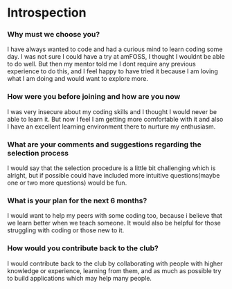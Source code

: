 # Introspection

### Why must we choose you?
I have always wanted to code and had a curious mind to learn coding some day. I was not sure I could have a try at amFOSS, I thought I wouldnt be able to do well.
But then my mentor told me I dont require any previous experience to do this, and I feel happy to have tried it because I am loving what I am doing and would want to explore more.

### How were you before joining and how are you now
I was very insecure about my coding skills and I thought I would never be able to learn it. 
But now I feel I am getting more comfortable with it and also I have an excellent learning environment there to nurture my enthusiasm. 

### What are your comments and suggestions regarding the selection process
I would say that the selection procedure is a little bit challenging which is alright, but if possible could have included more intuitive questions(maybe one or two more questions) would be fun.

### What is your plan for the next 6 months? 
I would want to help my peers with some coding too, because i believe that we learn better when we teach someone.
It would also be helpful for those struggling with coding or those new to it.

### How would you contribute back to the club?
I would contribute back to the club by collaborating with people with higher knowledge or experience, learning from them, and as much as possible try to build applications which may help many people.
